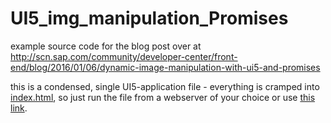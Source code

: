 # UI5_img_manipulation_Promises

example source code for the blog post over at http://scn.sap.com/community/developer-center/front-end/blog/2016/01/06/dynamic-image-manipulation-with-ui5-and-promises

this is a condensed, single UI5-application file - everything is cramped into [index.html](https://github.com/vobujs/UI5_img_manipulation_Promises/blob/master/index.html), so just run the file
from a webserver of your choice or use [this link](https://rawgit.com/vobujs/UI5_img_manipulation_Promises/master/index.html).
